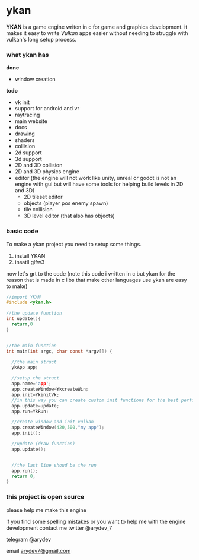 # ykan

**YKAN** is a game engine writen in c for game and graphics development.
it makes it easy to write *Vulkan* apps easier without needing to struggle
with vulkan's long setup process.

### what ykan has

**done**


* window creation

**todo**


* vk init
* support for android and vr
* raytracing
* main website
* docs
* drawing
* shaders
* collision
* 2d support
* 3d support
* 2D and 3D collision
* 2D and 3D physics engine
* editor (the engine will not work like unity, unreal or godot
  is not an engine with gui but will have some tools for helping build levels
  in 2D and 3D)
  * 2D tileset editor
  * objects (player pos enemy spawn)
  * tile collision
  * 3D level editor (that also has objects)

### basic code

To make a ykan project you need to setup some things.

1. install YKAN
2. insatll glfw3

now let's grt to the code (note this code i written in c but ykan for the reason
that is made in c libs that make other languages use ykan are easy to make)

```c
//import YKAN
#include <ykan.h>

//the update function
int update(){
  return,0
}


//the main function
int main(int argc, char const *argv[]) {

  //the main struct
  ykApp app;

  //setup the struct
  app.name='app';
  app.createWindow=YkcreateWin;
  app.init=YkinitVk;
  //in this way you can create custom init functions for the best performance
  app.update=update;
  app.run=YkRun;

  //create window and init vulkan
  app.createWindow(420,500,"my app");
  app.init();

  //update (draw function)
  app.update();


  //the last line shoud be the run
  app.run();
  return 0;
}

```

### this project is open source
please help me make this engine

if you find some spelling mistakes or you want to
help me with the engine development contact me
twitter @arydev_7

telegram @arydev

email arydev7@gmail.com
